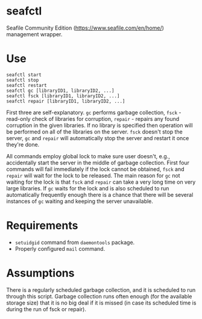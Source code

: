 # seafctl
Seafile Community Edition (https://www.seafile.com/en/home/) management wrapper.

# Use
```
seafctl start
seafctl stop
seafctl restart
seafctl gc [libraryID1, libraryID2, ...]
seafctl fsck [libraryID1, libraryID2, ...]
seafctl repair [libraryID1, libraryID2, ...]
```

First three are self-explanatory. `gc` performs garbage collection, `fsck` - read-only check of libraries for corruption, `repair` - repairs any found corruption in the given libraries. If no library is specified then operation will be performed on all of the libraries on the server. `fsck` doesn't stop the server, `gc` and `repair` will automatically stop the server and restart it once they're done.

All commands employ global lock to make sure user doesn't, e.g., accidentally start the server in the middle of garbage collection. First four commands will fail immediately if the lock cannot be obtained, `fsck` and `repair` will wait for the lock to be released. The main reason for `gc` not waiting for the lock is that `fsck` and `repair` can take a very long time on very large libraries. If `gc` waits for the lock and is also scheduled to run automatically frequently enough there is a chance that there will be several instances of `gc` waiting and keeping the server unavailable.

# Requirements
* `setuidgid` command from `daemontools` package.
* Properly configured `mail` command.

# Assumptions
There is a regularly scheduled garbage collection, and it is scheduled to run through this script. Garbage collection runs often enough (for the available storage size) that it is no big deal if it is missed (in case its scheduled time is during the run of fsck or repair).
